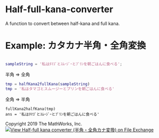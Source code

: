 # Half-full-kana-converter
A function to convert between half-kana and full kana.

# Example: カタカナ半角・全角変換
```matlab

sampleString = '私はﾀﾏｺﾞとｽﾑｰｼﾞｰとﾌﾟﾘﾝを朝ごはんに食べる';
```

半角 => 全角

```matlab
tmp = halfKana2fullKana(sampleString)
tmp = '私はタマゴとスムージーとプリンを朝ごはんに食べる'
```
全角 => 半角

```
fullKana2halfKana(tmp)
ans = '私はﾀﾏｺﾞとｽﾑｰｼﾞｰとﾌﾟﾘﾝを朝ごはんに食べる'
```

Copyright 2019 The MathWorks, Inc.
[![View Half-full kana converter (半角・全角カナ変換) on File Exchange](https://www.mathworks.com/matlabcentral/images/matlab-file-exchange.svg)](https://jp.mathworks.com/matlabcentral/fileexchange/71610-half-full-kana-converter)
